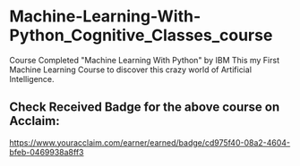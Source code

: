 # Machine-Learning-With-Python_Cognitive_Classes_course
Course Completed "Machine Learning With Python" by IBM
This my First Machine Learning Course to discover this crazy world of Artificial Intelligence.

## Check Received Badge for the above course on Acclaim:

https://www.youracclaim.com/earner/earned/badge/cd975f40-08a2-4604-bfeb-0469938a8ff3
